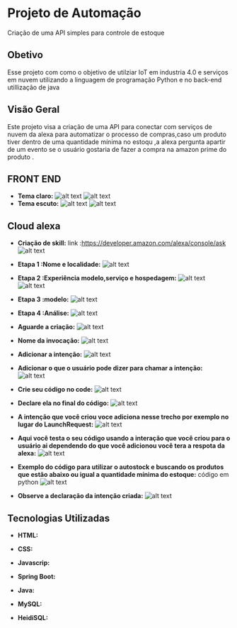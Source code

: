 # Projeto de Automação
Criação de uma API simples para controle de estoque
## Obetivo
Esse projeto com como o objetivo de utilziar IoT em industria 4.0 e serviços em nuvem utilizando a linguagem de programação Python e no back-end utillização de java 
## Visão Geral
Este projeto visa a criação de uma API para conectar com serviços de nuvem da alexa para automatizar o processo de compras,caso um produto tiver dentro de uma quantidade mínima no estoqu ,a alexa pergunta apartir de um evento se o usuário gostaria de fazer a compra na amazon prime do produto .
## FRONT END
- **Tema claro:**
![alt text](./src/main/java/autostock/api/autostock/Views/assets/imgs/readme//front-end-img-dashboard-ligth.png)
![alt text](./src/main/java/autostock/api/autostock/Views/assets/imgs/readme/front-end-img-products-crud-ligth.png)
- **Tema escuto:**
![alt text](./src/main/java/autostock/api/autostock/Views/assets/imgs/readme//front-end-img-dashboard-dark.png)
![alt text](./src/main/java/autostock/api/autostock/Views/assets/imgs/readme/front-end-img-products-crud-dark.png)

## Cloud alexa
- **Criação de skill:**
link :https://developer.amazon.com/alexa/console/ask
![alt text](image.png)
- **Etapa 1 :Nome e localidade:**
![alt text](image-1.png)
- **Etapa 2 :Experiência modelo,serviço e hospedagem:**
![alt text](image-2.png)
![alt text](image-3.png)
- **Etapa 3 :modelo:**
![alt text](image-4.png)
- **Etapa 4 :Análise:**
![alt text](image-5.png)
- **Aguarde a criação:**
![alt text](image-6.png)
- **Nome da invocação:**
![alt text](image-7.png)
- **Adicionar a  intenção:**
![alt text](image-8.png)
- **Adicionar o que o usuário pode dizer para chamar a intenção:**
![alt text](image-9.png)
- **Crie seu código no code:**
![alt text](image-10.png)
- **Declare ela no final do código:**
![alt text](image-15.png)
- **A intenção que você criou voce adiciona nesse trecho por exemplo no lugar do LaunchRequest:**
![alt text](image-11.png)
- **Aqui você testa o seu código usando a interação que você criou para o usuário ai dependendo do que você adicionou você tera a respota da alexa:**
![alt text](image-12.png)
- **Exemplo do código para utilizar o autostock e buscando os produtos que estão abaixo ou igual a quantidade mínima do estoque:**
código em python
![alt text](image-13.png)

- **Observe a declaração da intenção criada:**
![alt text](image-14.png)
## Tecnologias Utilizadas
- **HTML:**

- **CSS:**

- **Javascrip:**

- **Spring Boot:** 

- **Java:** 

- **MySQL:** 

- **HeidiSQL:**


